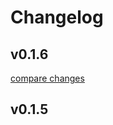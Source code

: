 # Changelog


## v0.1.6

[compare changes](https://github.com/Enternikot/NuxtAnime/compare/v0.1.5...v0.1.6)

## v0.1.5

